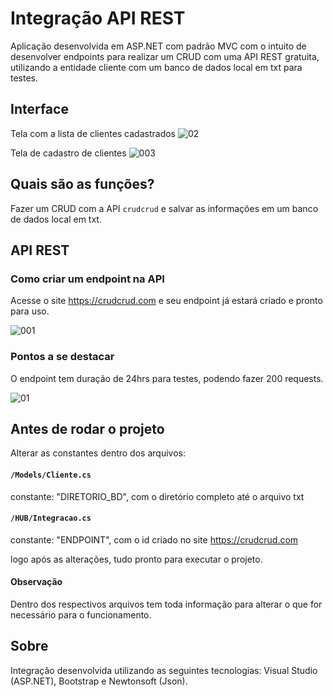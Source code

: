 
# Integração API REST

Aplicação desenvolvida em ASP.NET com padrão MVC com o intuito de desenvolver endpoints para realizar um CRUD com uma API REST gratuita,
utilizando a entidade cliente com um banco de dados local em txt para testes.

## Interface

Tela com a lista de clientes cadastrados
![02](https://user-images.githubusercontent.com/74942532/139539417-305f1b4f-db41-4a24-aa3a-a268edba6e25.png)

Tela de cadastro de clientes
![003](https://user-images.githubusercontent.com/74942532/139539433-ee4aaf6e-b545-45ba-9eff-73edac35e33e.png)

## Quais são as funções?

Fazer um CRUD com a API `crudcrud` e salvar as informações em um banco de dados local em txt.

## API REST

### Como criar um endpoint na API

Acesse o site https://crudcrud.com e seu endpoint já estará criado e pronto para uso.

![001](https://user-images.githubusercontent.com/74942532/139539612-2ec720cd-b857-4cb3-83fa-3d7728c9a38d.png)

### Pontos a se destacar

O endpoint tem duração de 24hrs para testes, podendo fazer 200 requests.

![01](https://user-images.githubusercontent.com/74942532/139539616-aaec25ed-c4d7-4ecd-ac78-07a7a6d42ad6.png)

## Antes de rodar o projeto

Alterar as constantes dentro dos arquivos:

#### `/Models/Cliente.cs`
constante: "DIRETORIO_BD", com o diretório completo até o arquivo txt

#### `/HUB/Integracao.cs`
constante: "ENDPOINT", com o id criado no site https://crudcrud.com

logo após as alterações, tudo pronto para executar o projeto.

#### Observação

Dentro dos respectivos arquivos tem toda informação para alterar o que for necessário para o funcionamento.

## Sobre

Integração desenvolvida utilizando as seguintes tecnologias: Visual Studio (ASP.NET), Bootstrap e Newtonsoft (Json).
